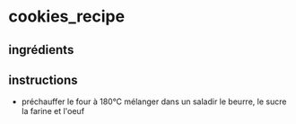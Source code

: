 # cookies_recipe

## ingrédients


## instructions
- préchauffer le four à 180°C
mélanger dans un saladir le beurre, le sucre la farine et l'oeuf
